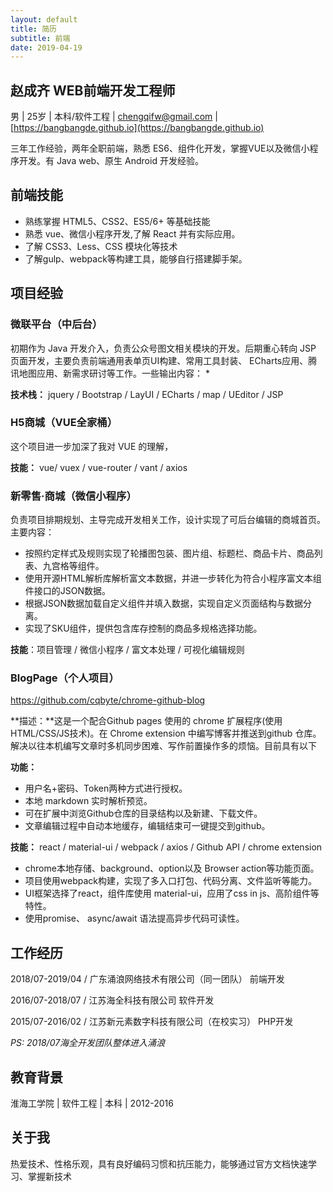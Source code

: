 ```yaml
---
layout: default
title: 简历
subtitle: 前端
date: 2019-04-19
---
```

## 赵成齐  WEB前端开发工程师
男 | 25岁 | 本科/软件工程 | [chengqifw@gmail.com](chengqifw@gmail.com) | [https://bangbangde.github.io](https://bangbangde.github.io)

三年工作经验，两年全职前端，熟悉 ES6、组件化开发，掌握VUE以及微信小程序开发。有 Java web、原生 Android 开发经验。

## 前端技能
* 熟练掌握 HTML5、CSS2、ES5/6+ 等基础技能
* 熟悉 vue、微信小程序开发,了解 React 并有实际应用。
* 了解 CSS3、Less、CSS 模块化等技术
* 了解gulp、webpack等构建工具，能够自行搭建脚手架。

## 项目经验
### 微联平台（中后台）
初期作为 Java 开发介入，负责公众号图文相关模块的开发。后期重心转向 JSP 页面开发，主要负责前端通用表单页UI构建、常用工具封装、
ECharts应用、腾讯地图应用、新需求研讨等工作。一些输出内容：
* 

**技术栈：** jquery / Bootstrap / LayUI / ECharts / map / UEditor / JSP

### H5商城（VUE全家桶）
这个项目进一步加深了我对 VUE 的理解，

**技能：**	vue/ vuex / vue-router / vant / axios

### 新零售·商城（微信小程序）
负责项目排期规划、主导完成开发相关工作，设计实现了可后台编辑的商城首页。主要内容：
* 按照约定样式及规则实现了轮播图包装、图片组、标题栏、商品卡片、商品列表、九宫格等组件。
* 使用开源HTML解析库解析富文本数据，并进一步转化为符合小程序富文本组件接口的JSON数据。
* 根据JSON数据加载自定义组件并填入数据，实现自定义页面结构与数据分离。
* 实现了SKU组件，提供包含库存控制的商品多规格选择功能。

**技能**：项目管理 / 微信小程序 / 富文本处理 / 可视化编辑规则

### BlogPage（个人项目） 
https://github.com/cqbyte/chrome-github-blog

**描述：**这是一个配合Github pages 使用的 chrome 扩展程序(使用HTML/CSS/JS技术)。在 Chrome extension 中编写博客并推送到github 仓库。解决以往本机编写文章时多机同步困难、写作前置操作多的烦恼。目前具有以下

**功能：**
* 用户名+密码、Token两种方式进行授权。
* 本地 markdown 实时解析预览。
* 可在扩展中浏览Github仓库的目录结构以及新建、下载文件。
* 文章编辑过程中自动本地缓存，编辑结束可一键提交到github。

**技能：**	react / material-ui / webpack / axios / Github API / chrome extension
* chrome本地存储、background、option以及 Browser action等功能页面。
* 项目使用webpack构建，实现了多入口打包、代码分离、文件监听等能力。
* UI框架选择了react，组件库使用 material-ui，应用了css in js、高阶组件等特性。
* 使用promise、 async/await 语法提高异步代码可读性。

## 工作经历
2018/07-2019/04  /  广东涌浪网络技术有限公司（同一团队）       前端开发

2016/07-2018/07  /   江苏海全科技有限公司                       软件开发

2015/07-2016/02  /   江苏新元素数字科技有限公司（在校实习）     PHP开发

*PS: 2018/07海全开发团队整体进入涌浪*

## 教育背景
淮海工学院 | 软件工程 | 本科 | 2012-2016
## 关于我
热爱技术、性格乐观，具有良好编码习惯和抗压能力，能够通过官方文档快速学习、掌握新技术
